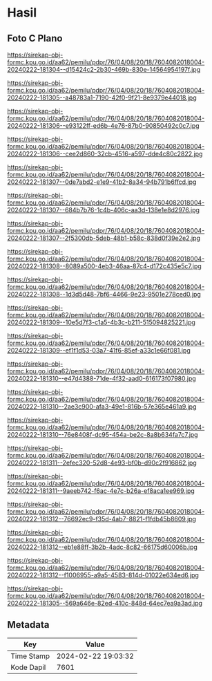 # Hasil

## Foto C Plano

https://sirekap-obj-formc.kpu.go.id/aa62/pemilu/pdpr/76/04/08/20/18/7604082018004-20240222-181304--d15424c2-2b30-469b-830e-14564954197f.jpg

https://sirekap-obj-formc.kpu.go.id/aa62/pemilu/pdpr/76/04/08/20/18/7604082018004-20240222-181305--a48783a1-7190-42f0-9f21-8e9379e44018.jpg

https://sirekap-obj-formc.kpu.go.id/aa62/pemilu/pdpr/76/04/08/20/18/7604082018004-20240222-181306--e93122ff-ed6b-4e76-87b0-90850492c0c7.jpg

https://sirekap-obj-formc.kpu.go.id/aa62/pemilu/pdpr/76/04/08/20/18/7604082018004-20240222-181306--cee2d860-32cb-4516-a597-dde4c80c2822.jpg

https://sirekap-obj-formc.kpu.go.id/aa62/pemilu/pdpr/76/04/08/20/18/7604082018004-20240222-181307--0de7abd2-e1e9-41b2-8a34-94b791b6ffcd.jpg

https://sirekap-obj-formc.kpu.go.id/aa62/pemilu/pdpr/76/04/08/20/18/7604082018004-20240222-181307--684b7b76-1c4b-406c-aa3d-138e1e8d2976.jpg

https://sirekap-obj-formc.kpu.go.id/aa62/pemilu/pdpr/76/04/08/20/18/7604082018004-20240222-181307--2f5300db-5deb-48b1-b58c-838d0f39e2e2.jpg

https://sirekap-obj-formc.kpu.go.id/aa62/pemilu/pdpr/76/04/08/20/18/7604082018004-20240222-181308--8089a500-4eb3-46aa-87c4-d172c435e5c7.jpg

https://sirekap-obj-formc.kpu.go.id/aa62/pemilu/pdpr/76/04/08/20/18/7604082018004-20240222-181308--1d3d5d48-7bf6-4466-9e23-9501e278ced0.jpg

https://sirekap-obj-formc.kpu.go.id/aa62/pemilu/pdpr/76/04/08/20/18/7604082018004-20240222-181309--10e5d7f3-c1a5-4b3c-b211-515094825221.jpg

https://sirekap-obj-formc.kpu.go.id/aa62/pemilu/pdpr/76/04/08/20/18/7604082018004-20240222-181309--ef1f1d53-03a7-41f6-85ef-a33c1e66f081.jpg

https://sirekap-obj-formc.kpu.go.id/aa62/pemilu/pdpr/76/04/08/20/18/7604082018004-20240222-181310--e47d4388-71de-4f32-aad0-616173f07980.jpg

https://sirekap-obj-formc.kpu.go.id/aa62/pemilu/pdpr/76/04/08/20/18/7604082018004-20240222-181310--2ae3c900-afa3-49e1-816b-57e365e461a9.jpg

https://sirekap-obj-formc.kpu.go.id/aa62/pemilu/pdpr/76/04/08/20/18/7604082018004-20240222-181310--76e8408f-dc95-454a-be2c-8a8b634fa7c7.jpg

https://sirekap-obj-formc.kpu.go.id/aa62/pemilu/pdpr/76/04/08/20/18/7604082018004-20240222-181311--2efec320-52d8-4e93-bf0b-d90c2f916862.jpg

https://sirekap-obj-formc.kpu.go.id/aa62/pemilu/pdpr/76/04/08/20/18/7604082018004-20240222-181311--9aeeb742-f6ac-4e7c-b26a-ef8aca1ee969.jpg

https://sirekap-obj-formc.kpu.go.id/aa62/pemilu/pdpr/76/04/08/20/18/7604082018004-20240222-181312--76692ec9-f35d-4ab7-8821-f1fdb45b8609.jpg

https://sirekap-obj-formc.kpu.go.id/aa62/pemilu/pdpr/76/04/08/20/18/7604082018004-20240222-181312--eb1e88ff-3b2b-4adc-8c82-66175d60006b.jpg

https://sirekap-obj-formc.kpu.go.id/aa62/pemilu/pdpr/76/04/08/20/18/7604082018004-20240222-181312--f1006955-a9a5-4583-814d-01022e634ed6.jpg

https://sirekap-obj-formc.kpu.go.id/aa62/pemilu/pdpr/76/04/08/20/18/7604082018004-20240222-181305--569a646e-82ed-410c-848d-64ec7ea9a3ad.jpg


## Metadata

| Key        | Value               |
| ---------- | ------------------- |
| Time Stamp | 2024-02-22 19:03:32 |
| Kode Dapil | 7601                |



